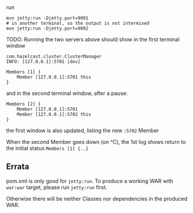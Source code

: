 run
```
mvn jetty:run -Djetty.port=9091
# in another terminal, so the output is not intermixed
mvn jetty:run -Djetty.port=9092
```

TODO: Running the two servers above
should show in the first terminal window
```
com.hazelcast.cluster.ClusterManager
INFO: [127.0.0.1]:5701 [dev]

Members [1] {
	Member [127.0.0.1]:5701 this
}
```
and in the second terminal window, after a pause:
```
Members [2] {
	Member [127.0.0.1]:5701
	Member [127.0.0.1]:5702 this
}
```
the first window is also updated, listing the new `:5702` Member

When the second Member goes down (on ^C), the 1st log shows
return to the initial status `Members [1] {..}`

## Errata
pom.xml is only good for `jetty:run`. To produce a working WAR
with `war:war` target, please run `jetty:run` first.

Otherwise there will be neither Classes nor dependencies in the produced WAR.

